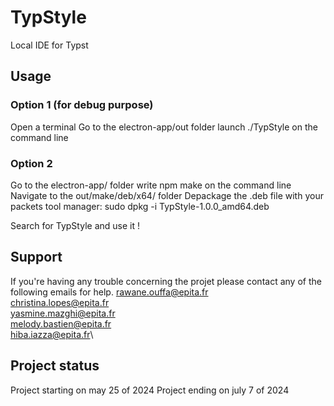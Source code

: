 # TypStyle
Local IDE for Typst


## Usage

### Option 1 (for debug purpose)
Open a terminal
Go to the electron-app/out folder
launch ./TypStyle on the command line

### Option 2

Go to the electron-app/ folder
write npm make on the command line
Navigate to the out/make/deb/x64/ folder
Depackage the .deb file with your packets tool manager:
sudo dpkg -i TypStyle-1.0.0_amd64.deb

Search for TypStyle and use it !

## Support
If you're having any trouble concerning the projet please contact any of the following emails for help.
rawane.ouffa@epita.fr\
christina.lopes@epita.fr\
yasmine.mazghi@epita.fr\
melody.bastien@epita.fr\
hiba.iazza@epita.fr\

## Project status
Project starting on may 25 of 2024
Project ending on july 7 of 2024
